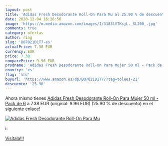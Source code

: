 ```yaml
---
layout: post
title: 'Adidas Fresh Desodorante Roll-On Para Mu al 25.90 % de descuento'
date: 2020-12-04 16:26:56
image: 'https://m.media-amazon.com/images/I/3183lVTKsjL._SL200_.jpg'
comments: true
category: ofertas
author: ring
slug: 'B07821D1T7-es'
actualPrice: 7.38 EUR
currency: EUR
price: 7.38
comparePrice: 9.96 EUR
prodname: 'Adidas Fresh Desodorante Roll-On Para Mujer 50 ml - Pack de 6'
country: 'es'
flag: '🇪🇸'
buyurl: 'https://www.amazon.es/dp/B07821D1T7/?tag=tolees-21'
descuento: '25.90'
---
```


Ahora mismo tienes [Adidas Fresh Desodorante Roll-On Para Mujer 50 ml - Pack de 6](https://www.amazon.es/dp/B07821D1T7/?tag=tolees-21) a 7.38 EUR (original: 9.96 EUR) (25.90 %  de descuento) en el siguiente enlace!

[![Adidas Fresh Desodorante Roll-On Para Mu](https://m.media-amazon.com/images/I/3183lVTKsjL._SL200_.jpg)](https://www.amazon.es/dp/B07821D1T7/?tag=tolees-21)

ℹ️:


[Visítala!!!](https://www.amazon.es/dp/B07821D1T7/?tag=tolees-21)
